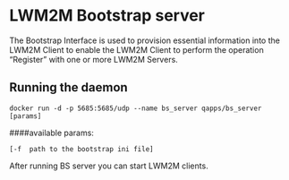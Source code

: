 LWM2M Bootstrap server
===========
The Bootstrap Interface is used to provision essential information into the LWM2M Client 
to enable the LWM2M Client to perform the operation “Register” with one or more LWM2M Servers.

Running the daemon
-----------------

`docker run -d -p 5685:5685/udp --name bs_server qapps/bs_server [params]`


####available params:

    [-f  path to the bootstrap ini file]

After running BS server you can start LWM2M clients.
